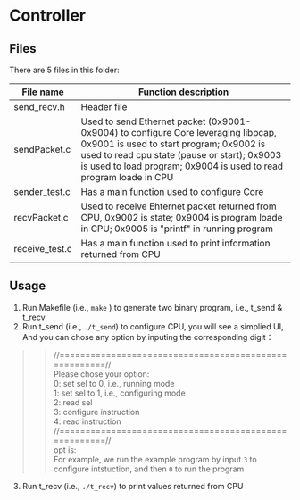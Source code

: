 # Controller
## Files
There are 5 files in this folder:

| File name   | Function description |
|-------------|----------------------|
| send_recv.h | Header file          |
| sendPacket.c|Used to send Ethernet packet (0x9001-0x9004) to configure Core leveraging libpcap, 0x9001 is used to start program; 0x9002 is used to read cpu state (pause or start); 0x9003 is used to load program; 0x9004 is used to read program loade in CPU |
|sender_test.c| Has a main function used to configure Core          |
|recvPacket.c | Used to receive Ehternet packet returned from CPU, 0x9002 is state; 0x9004 is program loade in CPU; 0x9005 is "printf" in running program          |
|receive_test.c| Has a main function used to print information returned from CPU          |

## Usage
1) Run Makefile (i.e., `make` ) to generate two binary program, i.e., t_send & t_recv
2) Run t_send (i.e., `./t_send`) to configure CPU, you will see a simplied UI, And you can chose any option by inputing the corresponding digit：
  >>//======================================================//  
>>  Please chose your option:  
>>	0:	set sel to 0, i.e., running mode  
>>	1:	set sel to 1, i.e., configuring mode  
>>	2:	read sel  
>>	3:	configure instruction  
>>	4:	read instruction  
>>//======================================================//  
>>  opt is:  
    For example,  we run the example program by input `3` to configure intstuction, and then `0` to run the program  
3) Run t_recv (i.e., `./t_recv`) to print values returned from CPU

